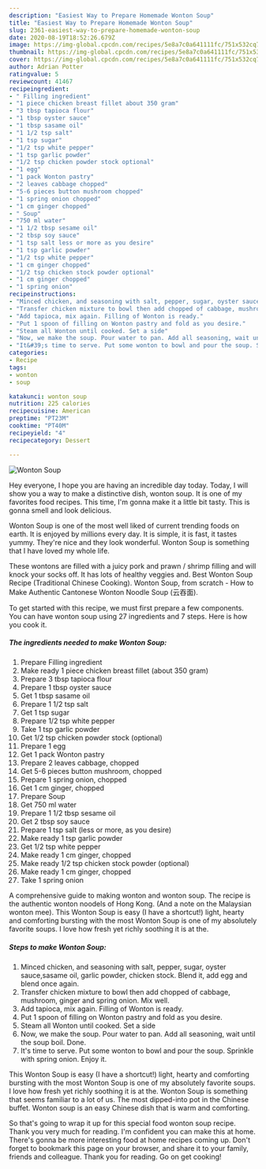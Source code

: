 ```yaml
---
description: "Easiest Way to Prepare Homemade Wonton Soup"
title: "Easiest Way to Prepare Homemade Wonton Soup"
slug: 2361-easiest-way-to-prepare-homemade-wonton-soup
date: 2020-08-19T18:52:26.679Z
image: https://img-global.cpcdn.com/recipes/5e8a7c0a641111fc/751x532cq70/wonton-soup-recipe-main-photo.jpg
thumbnail: https://img-global.cpcdn.com/recipes/5e8a7c0a641111fc/751x532cq70/wonton-soup-recipe-main-photo.jpg
cover: https://img-global.cpcdn.com/recipes/5e8a7c0a641111fc/751x532cq70/wonton-soup-recipe-main-photo.jpg
author: Adrian Potter
ratingvalue: 5
reviewcount: 41467
recipeingredient:
- " Filling ingredient"
- "1 piece chicken breast fillet about 350 gram"
- "3 tbsp tapioca flour"
- "1 tbsp oyster sauce"
- "1 tbsp sasame oil"
- "1 1/2 tsp salt"
- "1 tsp sugar"
- "1/2 tsp white pepper"
- "1 tsp garlic powder"
- "1/2 tsp chicken powder stock optional"
- "1 egg"
- "1 pack Wonton pastry"
- "2 leaves cabbage chopped"
- "5-6 pieces button mushroom chopped"
- "1 spring onion chopped"
- "1 cm ginger chopped"
- " Soup"
- "750 ml water"
- "1 1/2 tbsp sesame oil"
- "2 tbsp soy sauce"
- "1 tsp salt less or more as you desire"
- "1 tsp garlic powder"
- "1/2 tsp white pepper"
- "1 cm ginger chopped"
- "1/2 tsp chicken stock powder optional"
- "1 cm ginger chopped"
- "1 spring onion"
recipeinstructions:
- "Minced chicken, and seasoning with salt, pepper, sugar, oyster sauce,sasame oil, garlic powder, chicken stock. Blend it, add egg and blend once again."
- "Transfer chicken mixture to bowl then add chopped of cabbage, mushroom, ginger and spring onion. Mix well."
- "Add tapioca, mix again. Filling of Wonton is ready."
- "Put 1 spoon of filling on Wonton pastry and fold as you desire."
- "Steam all Wonton until cooked. Set a side"
- "Now, we make the soup. Pour water to pan. Add all seasoning, wait until the soup boil. Done."
- "It&#39;s time to serve. Put some wonton to bowl and pour the soup. Sprinkle with spring onion. Enjoy it."
categories:
- Recipe
tags:
- wonton
- soup

katakunci: wonton soup 
nutrition: 225 calories
recipecuisine: American
preptime: "PT23M"
cooktime: "PT40M"
recipeyield: "4"
recipecategory: Dessert

---
```



![Wonton Soup](https://img-global.cpcdn.com/recipes/5e8a7c0a641111fc/751x532cq70/wonton-soup-recipe-main-photo.jpg)

Hey everyone, I hope you are having an incredible day today. Today, I will show you a way to make a distinctive dish, wonton soup. It is one of my favorites food recipes. This time, I'm gonna make it a little bit tasty. This is gonna smell and look delicious.

Wonton Soup is one of the most well liked of current trending foods on earth. It is enjoyed by millions every day. It is simple, it is fast, it tastes yummy. They're nice and they look wonderful. Wonton Soup is something that I have loved my whole life.

These wontons are filled with a juicy pork and prawn / shrimp filling and will knock your socks off. It has lots of healthy veggies and. Best Wonton Soup Recipe (Traditional Chinese Cooking). Wonton Soup, from scratch - How to Make Authentic Cantonese Wonton Noodle Soup (云吞面).


To get started with this recipe, we must first prepare a few components. You can have wonton soup using 27 ingredients and 7 steps. Here is how you cook it.

<!--inarticleads1-->

##### The ingredients needed to make Wonton Soup:

1. Prepare  Filling ingredient
1. Make ready 1 piece chicken breast fillet (about 350 gram)
1. Prepare 3 tbsp tapioca flour
1. Prepare 1 tbsp oyster sauce
1. Get 1 tbsp sasame oil
1. Prepare 1 1/2 tsp salt
1. Get 1 tsp sugar
1. Prepare 1/2 tsp white pepper
1. Take 1 tsp garlic powder
1. Get 1/2 tsp chicken powder stock (optional)
1. Prepare 1 egg
1. Get 1 pack Wonton pastry
1. Prepare 2 leaves cabbage, chopped
1. Get 5-6 pieces button mushroom, chopped
1. Prepare 1 spring onion, chopped
1. Get 1 cm ginger, chopped
1. Prepare  Soup
1. Get 750 ml water
1. Prepare 1 1/2 tbsp sesame oil
1. Get 2 tbsp soy sauce
1. Prepare 1 tsp salt (less or more, as you desire)
1. Make ready 1 tsp garlic powder
1. Get 1/2 tsp white pepper
1. Make ready 1 cm ginger, chopped
1. Make ready 1/2 tsp chicken stock powder (optional)
1. Make ready 1 cm ginger, chopped
1. Take 1 spring onion


A comprehensive guide to making wonton and wonton soup. The recipe is the authentic wonton noodels of Hong Kong. (And a note on the Malaysian wonton mee). This Wonton Soup is easy (I have a shortcut!) light, hearty and comforting bursting with the most Wonton Soup is one of my absolutely favorite soups. I love how fresh yet richly soothing it is at the. 

<!--inarticleads2-->

##### Steps to make Wonton Soup:

1. Minced chicken, and seasoning with salt, pepper, sugar, oyster sauce,sasame oil, garlic powder, chicken stock. Blend it, add egg and blend once again.
1. Transfer chicken mixture to bowl then add chopped of cabbage, mushroom, ginger and spring onion. Mix well.
1. Add tapioca, mix again. Filling of Wonton is ready.
1. Put 1 spoon of filling on Wonton pastry and fold as you desire.
1. Steam all Wonton until cooked. Set a side
1. Now, we make the soup. Pour water to pan. Add all seasoning, wait until the soup boil. Done.
1. It&#39;s time to serve. Put some wonton to bowl and pour the soup. Sprinkle with spring onion. Enjoy it.


This Wonton Soup is easy (I have a shortcut!) light, hearty and comforting bursting with the most Wonton Soup is one of my absolutely favorite soups. I love how fresh yet richly soothing it is at the. Wonton Soup is something that seems familiar to a lot of us. The most dipped-into pot in the Chinese buffet. Wonton soup is an easy Chinese dish that is warm and comforting. 

So that's going to wrap it up for this special food wonton soup recipe. Thank you very much for reading. I'm confident you can make this at home. There's gonna be more interesting food at home recipes coming up. Don't forget to bookmark this page on your browser, and share it to your family, friends and colleague. Thank you for reading. Go on get cooking!

